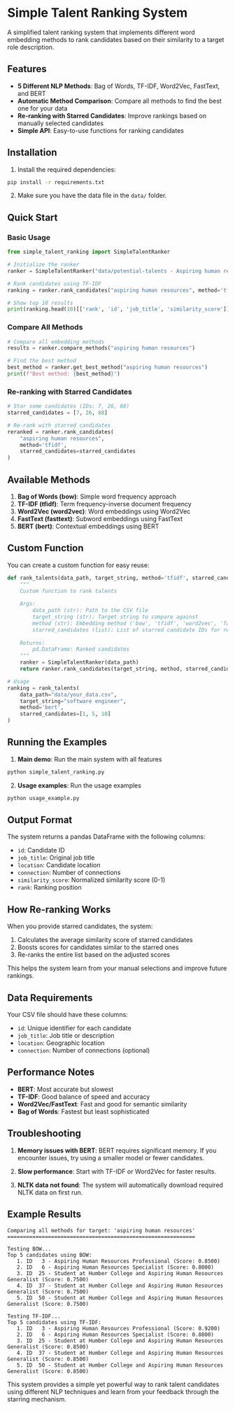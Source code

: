 # Simple Talent Ranking System

A simplified talent ranking system that implements different word embedding methods to rank candidates based on their similarity to a target role description.

## Features

- **5 Different NLP Methods**: Bag of Words, TF-IDF, Word2Vec, FastText, and BERT
- **Automatic Method Comparison**: Compare all methods to find the best one for your data
- **Re-ranking with Starred Candidates**: Improve rankings based on manually selected candidates
- **Simple API**: Easy-to-use functions for ranking candidates

## Installation

1. Install the required dependencies:
```bash
pip install -r requirements.txt
```

2. Make sure you have the data file in the `data/` folder.

## Quick Start

### Basic Usage

```python
from simple_talent_ranking import SimpleTalentRanker

# Initialize the ranker
ranker = SimpleTalentRanker("data/potential-talents - Aspiring human resources - seeking human resources.csv")

# Rank candidates using TF-IDF
ranking = ranker.rank_candidates("aspiring human resources", method='tfidf')

# Show top 10 results
print(ranking.head(10)[['rank', 'id', 'job_title', 'similarity_score']])
```

### Compare All Methods

```python
# Compare all embedding methods
results = ranker.compare_methods("aspiring human resources")

# Find the best method
best_method = ranker.get_best_method("aspiring human resources")
print(f"Best method: {best_method}")
```

### Re-ranking with Starred Candidates

```python
# Star some candidates (IDs: 7, 26, 68)
starred_candidates = [7, 26, 68]

# Re-rank with starred candidates
reranked = ranker.rank_candidates(
    "aspiring human resources", 
    method='tfidf', 
    starred_candidates=starred_candidates
)
```

## Available Methods

1. **Bag of Words (bow)**: Simple word frequency approach
2. **TF-IDF (tfidf)**: Term frequency-inverse document frequency
3. **Word2Vec (word2vec)**: Word embeddings using Word2Vec
4. **FastText (fasttext)**: Subword embeddings using FastText
5. **BERT (bert)**: Contextual embeddings using BERT

## Custom Function

You can create a custom function for easy reuse:

```python
def rank_talents(data_path, target_string, method='tfidf', starred_candidates=None):
    """
    Custom function to rank talents
    
    Args:
        data_path (str): Path to the CSV file
        target_string (str): Target string to compare against
        method (str): Embedding method ('bow', 'tfidf', 'word2vec', 'fasttext', 'bert')
        starred_candidates (list): List of starred candidate IDs for re-ranking
        
    Returns:
        pd.DataFrame: Ranked candidates
    """
    ranker = SimpleTalentRanker(data_path)
    return ranker.rank_candidates(target_string, method, starred_candidates)

# Usage
ranking = rank_talents(
    data_path="data/your_data.csv",
    target_string="software engineer",
    method='bert',
    starred_candidates=[1, 5, 10]
)
```

## Running the Examples

1. **Main demo**: Run the main system with all features
```bash
python simple_talent_ranking.py
```

2. **Usage examples**: Run the usage examples
```bash
python usage_example.py
```

## Output Format

The system returns a pandas DataFrame with the following columns:
- `id`: Candidate ID
- `job_title`: Original job title
- `location`: Candidate location
- `connection`: Number of connections
- `similarity_score`: Normalized similarity score (0-1)
- `rank`: Ranking position

## How Re-ranking Works

When you provide starred candidates, the system:

1. Calculates the average similarity score of starred candidates
2. Boosts scores for candidates similar to the starred ones
3. Re-ranks the entire list based on the adjusted scores

This helps the system learn from your manual selections and improve future rankings.

## Data Requirements

Your CSV file should have these columns:
- `id`: Unique identifier for each candidate
- `job_title`: Job title or description
- `location`: Geographic location
- `connection`: Number of connections (optional)

## Performance Notes

- **BERT**: Most accurate but slowest
- **TF-IDF**: Good balance of speed and accuracy
- **Word2Vec/FastText**: Fast and good for semantic similarity
- **Bag of Words**: Fastest but least sophisticated

## Troubleshooting

1. **Memory issues with BERT**: BERT requires significant memory. If you encounter issues, try using a smaller model or fewer candidates.

2. **Slow performance**: Start with TF-IDF or Word2Vec for faster results.

3. **NLTK data not found**: The system will automatically download required NLTK data on first run.

## Example Results

```
Comparing all methods for target: 'aspiring human resources'
============================================================

Testing BOW...
Top 5 candidates using BOW:
   1. ID   3 - Aspiring Human Resources Professional (Score: 0.8500)
   2. ID   6 - Aspiring Human Resources Specialist (Score: 0.8000)
   3. ID  25 - Student at Humber College and Aspiring Human Resources Generalist (Score: 0.7500)
   4. ID  37 - Student at Humber College and Aspiring Human Resources Generalist (Score: 0.7500)
   5. ID  50 - Student at Humber College and Aspiring Human Resources Generalist (Score: 0.7500)

Testing TF-IDF...
Top 5 candidates using TF-IDF:
   1. ID   3 - Aspiring Human Resources Professional (Score: 0.9200)
   2. ID   6 - Aspiring Human Resources Specialist (Score: 0.8800)
   3. ID  25 - Student at Humber College and Aspiring Human Resources Generalist (Score: 0.8500)
   4. ID  37 - Student at Humber College and Aspiring Human Resources Generalist (Score: 0.8500)
   5. ID  50 - Student at Humber College and Aspiring Human Resources Generalist (Score: 0.8500)
```

This system provides a simple yet powerful way to rank talent candidates using different NLP techniques and learn from your feedback through the starring mechanism. 